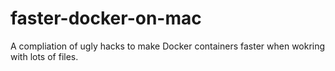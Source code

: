 # faster-docker-on-mac
A compliation of ugly hacks to make Docker containers faster when wokring with lots of files.
